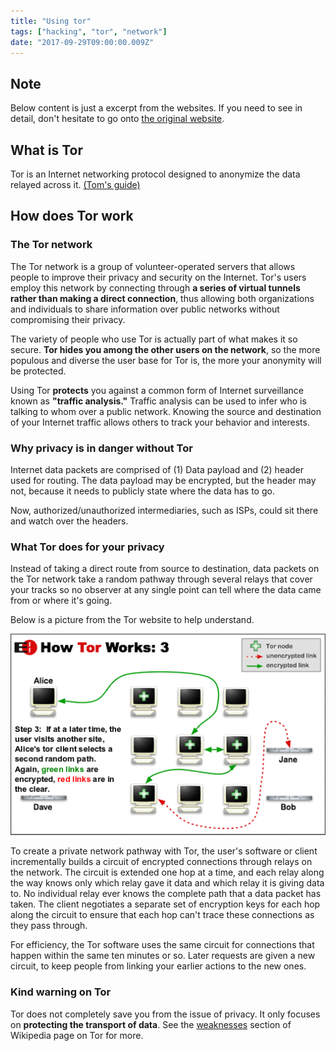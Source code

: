 ```yaml
---
title: "Using tor"
tags: ["hacking", "tor", "network"]
date: "2017-09-29T09:00:00.009Z"
---
```

## Note
Below content is just a excerpt from the websites. If you need to see in detail, don't hesitate to go onto [the original website](https://www.torproject.org/about/overview.html.en).

## What is Tor
Tor is an Internet networking protocol designed to anonymize the data relayed across it. [(Tom's guide)](https://www.tomsguide.com/us/what-is-tor-faq,news-17754.html)

## How does Tor work
### The Tor network
The Tor network is a group of volunteer-operated servers that allows people to improve their privacy and security on the Internet. Tor's users employ this network by connecting through **a series of virtual tunnels rather than making a direct connection**, thus allowing both organizations and individuals to share information over public networks without compromising their privacy. 

The variety of people who use Tor is actually part of what makes it so secure. **Tor hides you among the other users on the network**, so the more populous and diverse the user base for Tor is, the more your anonymity will be protected. 

Using Tor **protects** you against a common form of Internet surveillance known as **"traffic analysis."** Traffic analysis can be used to infer who is talking to whom over a public network. Knowing the source and destination of your Internet traffic allows others to track your behavior and interests.

### Why privacy is in danger without Tor
Internet data packets are comprised of (1) Data payload and (2) header used for routing. The data payload may be encrypted, but the header may not, because it needs to publicly state where the data has to go.

Now, authorized/unauthorized intermediaries, such as ISPs, could sit there and watch over the headers. 

### What Tor does for your privacy
Instead of taking a direct route from source to destination, data packets on the Tor network take a random pathway through several relays that cover your tracks so no observer at any single point can tell where the data came from or where it's going.

Below is a picture from the Tor website to help understand.

![Tor network explained](./0.png)

To create a private network pathway with Tor, the user's software or client incrementally builds a circuit of encrypted connections through relays on the network. The circuit is extended one hop at a time, and each relay along the way knows only which relay gave it data and which relay it is giving data to. No individual relay ever knows the complete path that a data packet has taken. The client negotiates a separate set of encryption keys for each hop along the circuit to ensure that each
hop can't trace these connections as they pass through. 

For efficiency, the Tor software uses the same circuit for connections that happen within the same ten minutes or so. Later requests are given a new circuit, to keep people from linking your earlier actions to the new ones. 

### Kind warning on Tor
Tor does not completely save you from the issue of privacy. It only focuses on **protecting the transport of data**. See the [weaknesses](https://en.wikipedia.org/wiki/Tor_%28anonymity_network%29#Weaknesses) section of Wikipedia page on Tor for more. 


